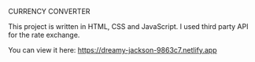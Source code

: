 CURRENCY CONVERTER

This project is written in HTML, CSS and JavaScript.
I used third party API for the rate exchange.

You can view it here:
https://dreamy-jackson-9863c7.netlify.app
